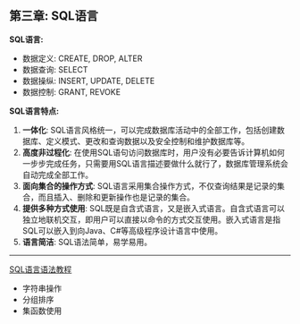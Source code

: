 ## 第三章: SQL语言

**SQL语言:**
- 数据定义: CREATE, DROP, ALTER
- 数据查询: SELECT
- 数据操纵: INSERT, UPDATE, DELETE
- 数据控制: GRANT, REVOKE

**SQL语言特点:**
1. **一体化**: SQL语言风格统一，可以完成数据库活动中的全部工作，包括创建数据库、定义模式、更改和查询数据以及安全控制和维护数据库等。
2. **高度非过程化**: 在使用SQL语句访问数据库时，用户没有必要告诉计算机如何一步步完成任务，只需要用SQL语言描述要做什么就行了，数据库管理系统会自动完成全部工作。
3. **面向集合的操作方式**: SQL语言采用集合操作方式，不仅查询结果是记录的集合，而且插入、删除和更新操作也是记录的集合。
4. **提供多种方式使用**: SQL既是自含式语言，又是嵌入式语言。自含式语言可以独立地联机交互，即用户可以直接以命令的方式交互使用。嵌入式语言是指SQL可以嵌入到向Java、C#等高级程序设计语言中使用。
5. **语言简洁**: SQL语法简单，易学易用。

---

[SQL语言语法教程](https://www.runoob.com/sql/sql-tutorial.html)
- 字符串操作
- 分组排序
- 集函数使用